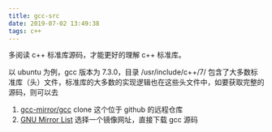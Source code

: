 ```yaml
---
title: gcc-src
date: 2019-07-02 13:49:38
tags: c++
---
```

多阅读 c++ 标准库源码，才能更好的理解 c++ 标准库。

以 ubuntu 为例，gcc 版本为 7.3.0，目录 /usr/include/c++/7/ 包含了大多数标准库（头）文件，标准库的大多数的实现逻辑也在这些头文件中，如要获取完整的源码，则可以去
1. [gcc-mirror/gcc](https://github.com/gcc-mirror/gcc) clone 这个位于 github 的远程仓库
2. [GNU Mirror List](http://www.gnu.org/prep/ftp.html) 选择一个镜像网址，直接下载 gcc 源码

